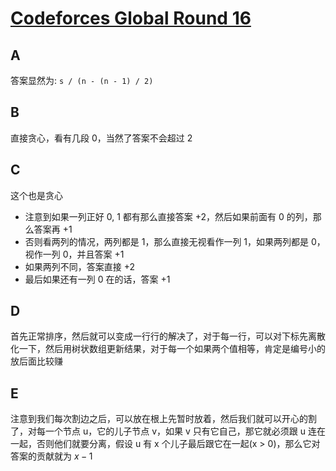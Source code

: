 # [Codeforces Global Round 16](https://codeforces.com/contest/1566)

## A

答案显然为: `s / (n - (n - 1) / 2)`

## B

直接贪心，看有几段 0，当然了答案不会超过 2

## C

这个也是贪心
- 注意到如果一列正好 0, 1 都有那么直接答案 +2，然后如果前面有 0 的列，那么答案再 +1
- 否则看两列的情况，两列都是 1，那么直接无视看作一列 1，如果两列都是 0，视作一列 0，并且答案 +1
- 如果两列不同，答案直接 +2
- 最后如果还有一列 0 在的话，答案 +1

## D

首先正常排序，然后就可以变成一行行的解决了，对于每一行，可以对下标先离散化一下，然后用树状数组更新结果，对于每一个如果两个值相等，肯定是编号小的放后面比较赚

## E

注意到我们每次割边之后，可以放在根上先暂时放着，然后我们就可以开心的割了，对每一个节点 u，它的儿子节点 v，如果 v 只有它自己，那它就必须跟 u 连在一起，否则他们就要分离，假设 u 有 x 个儿子最后跟它在一起(x > 0)，那么它对答案的贡献就为 $x - 1$